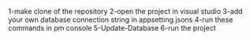 1-make clone of the repository
2-open the project in visual studio
3-add your own database connection string in appsetting.jsons
4-run these commands in pm console
5-Update-Database
6-run the project

